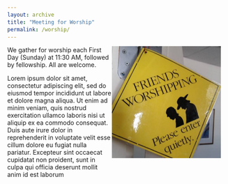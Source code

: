 ```yaml
---
layout: archive
title: "Meeting for Worship"
permalink: /worship/
---
```


<div style="float: right; margin: 0 1em 1em 0;">
  <img src="/assets/images/worship_enter_img.jpg" alt="Worship at Baton Rouge Friends Meeting" style="width: 250px; height: auto;">
</div>

We gather for worship each First Day (Sunday) at 11:30 AM, followed by fellowship. All are welcome.

Lorem ipsum dolor sit amet, consectetur adipiscing elit, sed do eiusmod tempor incididunt ut labore et dolore magna aliqua. Ut enim ad minim veniam, quis nostrud exercitation ullamco laboris nisi ut aliquip ex ea commodo consequat.
Duis aute irure dolor in reprehenderit in voluptate velit esse cillum dolore eu fugiat nulla pariatur.
Excepteur sint occaecat cupidatat non proident, sunt in culpa qui officia deserunt mollit anim id est laborum

